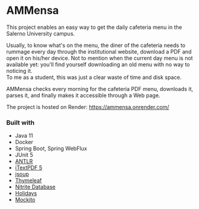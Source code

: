 # AMMensa

This project enables an easy way to get the daily cafeteria menu in the Salerno University campus.

Usually, to know what's on the menu, the diner of the cafeteria needs to rummage every day through the institutional
website, download a PDF and open it on his/her device. Not to mention when the current day menu is not available yet:
you'll find yourself downloading an old menu with no way to noticing it.  
To me as a student, this was just a clear waste of time and disk space.

AMMensa checks every morning for the cafeteria PDF menu, downloads it, parses it, and finally makes it accessible
through a Web page.

The project is hosted on Render: https://ammensa.onrender.com/

### Built with

- Java 11
- Docker
- Spring Boot, Spring WebFlux
- JUnit 5
- [ANTLR](https://www.antlr.org/)
- [iTextPDF 5](https://github.com/itext/itextpdf)
- [jsoup](https://www.jsoup.org/)
- [Thymeleaf](https://www.thymeleaf.org/)
- [Nitrite Database](https://www.dizitart.org/nitrite-database.html)
- [Holidays](https://github.com/gdepourtales/holidays)
- [Mockito](https://site.mockito.org)